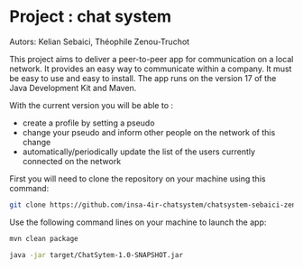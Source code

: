 # Project : chat system

Autors: Kelian Sebaici, Théophile Zenou-Truchot

This project aims to deliver a peer-to-peer app for communication on a local network. It provides an easy way to communicate within a company. It must be easy to use and easy to install.
The app runs on the version 17 of the Java Development Kit and Maven.

With the current version you will be able to :

- create a profile by setting a pseudo
- change your pseudo and inform other people on the network of this change
- automatically/periodically update the list of the users currently connected on the network

First you will need to clone the repository on your machine using this command:

```bash
git clone https://github.com/insa-4ir-chatsystem/chatsystem-sebaici-zenou-truchot.git
```

Use the following command lines on your machine to launch the app:

```bash
mvn clean package
```

```bash
java -jar target/ChatSytem-1.0-SNAPSHOT.jar
```
